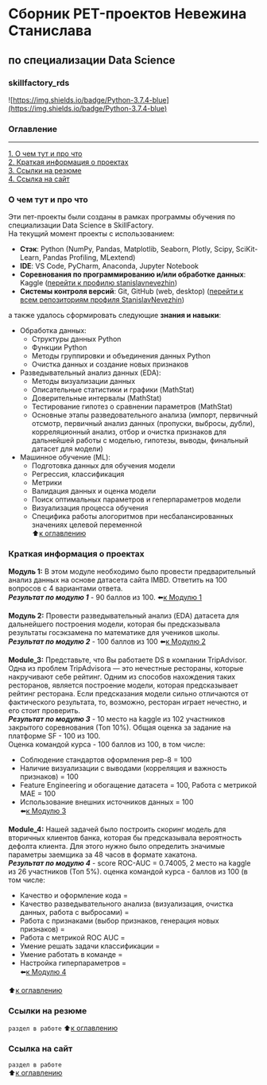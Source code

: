 # Сборник PET-проектов Невежина Станислава  
## по специализации Data Science  
### skillfactory_rds  
![https://img.shields.io/badge/Python-3.7.4-blue](https://img.shields.io/badge/Python-3.7.4-blue)

### Оглавление  
---
[1. О чем тут и про что](https://github.com/StanislavNevezhin/skillfactory_rds/blob/master/README.md#О-чем-тут-и-про-что)  
[2.  Краткая информация о проектах](https://github.com/StanislavNevezhin/skillfactory_rds/blob/master/README.md#Краткая-информация-о-проектах)  
[3. Ссылки на резюме](https://github.com/StanislavNevezhin/skillfactory_rds/blob/master/README.md#Ссылки-на-резюме)  
[4. Ссылка на сайт](https://github.com/StanislavNevezhin/skillfactory_rds/blob/master/README.md#Ссылка-на-сайт)  

### О чем тут и про что  
Эти пет-проекты были созданы в рамках программы обучения по специализации Data Science в SkillFactory.  
На текущий момент проекты с использованием:
- **Стэк**: Python (NumPy, Pandas, Matplotlib, Seaborn, Plotly, Scipy, SciKit-Learn, Pandas Profiling, MLextend)  
- **IDE**: VS Code, PyCharm, Anaconda, Jupyter Notebook  
- **Cоревнования по программированию и/или обработке данных**: Kaggle ([перейти к профилю stanislavnevezhin](https://www.kaggle.com/stanislavnevezhin))  
- **Системы контроля версий**: Git, GitHub (web, desktop) ([перейти к всем репозиториям профиля StanislavNevezhin](https://github.com/StanislavNevezhin))  

а также удалось сформировать следующие **знания и навыки**:  
- Обработка данных:  
  - Структуры данных Python  
  - Функции Python  
  - Методы группировки и объединения данных Python  
  - Очистка данных и создание новых признаков  
- Разведывательный анализ данных (EDA):  
  - Методы визуализации данных  
  - Описательные статистики и графики (MathStat)  
  - Доверительные интервалы (MathStat)  
  - Тестирование гипотез о сравнении параметров (MathStat)  
  - Основные этапы разведовательного анализа (импорт, первичный отсмотр, первичный анализ данных (пропуски, выбросы, дубли), корреляционный анализ, отбор и очистка признаков для дальнейшей работы с моделью, гипотезы, выводы, финальный датасет для модели)
- Машинное обучение (ML):
  - Подготовка данных для обучения модели
  - Регрессия, классификация
  - Метрики
  - Валидация данных и оценка модели
  - Поиск оптимальных параметров и геперпараметров модели
  - Визуализация процесса обучения
  - Специфика работы алогоритмов при несбалансированных значениях целевой переменной  
:arrow_up:[к оглавлению](https://github.com/StanislavNevezhin/skillfactory_rds/blob/master/README.md#Оглавление)

### Краткая информация о проектах
**Модуль 1:** В этом модуле необходимо было провести предварительный анализ данных на основе датасета сайта IMBD. Ответить на 100 вопросов с 4 вариантами ответа.  
***Результат по модулю 1*** - 90 баллов из 100. :arrow_left:[к Модулю 1](https://github.com/StanislavNevezhin/skillfactory_rds/tree/master/module_1)  

**Модуль 2:** Провести разведывательный анализ (EDA) датасета для дальнейшего построения модели, которая бы предсказывала результаты госэкзамена по математике для учеников школы.  
***Результат по модулю 2*** - 100 баллов из 100  :arrow_left:[к Модулю 2](https://github.com/StanislavNevezhin/skillfactory_rds/tree/master/module_2)  

**Module_3:** Представьте, что Вы работаете DS в компании TripAdvisor. Одна из проблем TripAdvisorа — это нечестные рестораны, которые накручивают себе рейтинг. Одним из способов нахождения таких ресторанов, является построение модели, которая предсказывает рейтинг ресторана. Если предсказания модели сильно отличаются от фактического результата, то, возможно, ресторан играет нечестно, и его стоит проверить.  
***Результат по модулю 3*** - 10 место на kaggle из 102 участников закрытого соревнования (Топ 10%).  Общая оценка за задание на платформе SF - 100 из 100.  
Оценка командой курса - 100 баллов из 100, в том числе:
  - Соблюдение стандартов оформления pep-8 = 100  
  - Наличие визуализации с выводами (корреляция и важность признаков) = 100  
  - Feature Engineering и обогащение датасета = 100, Работа с метрикой МАЕ = 100  
  - Использование внешних источников данных = 100  
:arrow_left:[к Модулю 3](https://github.com/StanislavNevezhin/skillfactory_rds/tree/master/module_3)  

**Module_4:** Нашей задачей было построить скоринг модель для вторичных клиентов банка, которая бы предсказывала вероятность дефолта клиента. Для этого нужно было определить значимые параметры заемщика за 48 часов в формате хакатона.  
***Результат по модулю 4*** - score ROC-AUC = 0.74005, 2 место на kaggle из 26 участников (Топ 5%). оценка командой курса -  баллов из 100 (в том числе:  
- Качество и оформление кода =  
- Качество разведывательного анализа (визуализация, очистка данных, работа с выбросами) =   
- Работа с признаками (выбор признаков, генерация новых признаков) = 
- Работа с метрикой ROC AUC =   
- Умение решать задачи классификации =   
- Умение работать в команде =   
- Настройка гиперпараметров =  
:arrow_left:[к Модулю 4](https://github.com/StanislavNevezhin/skillfactory_rds/tree/master/module_4)  

:arrow_up:[к оглавлению](https://github.com/StanislavNevezhin/skillfactory_rds/blob/master/README.md#Оглавление)

### Ссылки на резюме  
```раздел в работе```
:arrow_up:[к оглавлению](https://github.com/StanislavNevezhin/skillfactory_rds/blob/master/README.md#Оглавление)

### Ссылка на сайт  
```раздел в работе```  
:arrow_up:[к оглавлению](https://github.com/StanislavNevezhin/skillfactory_rds/blob/master/README.md#Оглавление)
